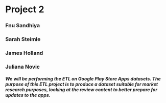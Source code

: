 # Project 2
### Fnu Sandhiya
### Sarah Steimle
### James Holland
### Juliana Novic

##### We will be performing the ETL on Google Play Store Apps datasets.   The purpose of this ETL project is to produce a dataset suitable for market research purposes, looking at the review content to better prepare for updates to the apps.
